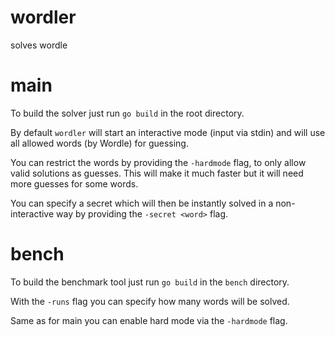 # wordler

solves wordle

# main

To build the solver just run `go build` in the root directory.

By default `wordler` will start an interactive mode (input via stdin) and will use all allowed words (by Wordle) for guessing.

You can restrict the words by providing the `-hardmode` flag, to only allow valid solutions as guesses. This will make it much faster but it will need more guesses for some words.

You can specify a secret which will then be instantly solved in a non-interactive way by providing the `-secret <word>` flag.

# bench

To build the benchmark tool just run `go build` in the `bench` directory.

With the `-runs` flag you can specify how many words will be solved.

Same as for main you can enable hard mode via the `-hardmode` flag.
